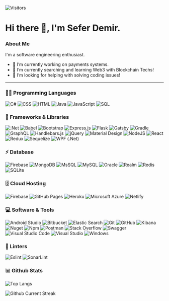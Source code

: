 ![Visitors](https://visitor-badge.laobi.icu/badge?page_id=seferdemir)

# Hi there 👋, I'm Sefer Demir. 

### About Me

I'm a software engineering enthusiast.


- 🔭 I’m currently working on payments systems.
- 🌱 I’m currently searching and learning Web3 with Blockchain Techs!
- 🤔 I’m looking for helping with solving coding issues!

<hr>

### 👨‍💻 Programming Languages

<p>
    <a>
    <img alt="C#" src="https://img.shields.io/badge/C%23%20-%23239120.svg?logo=c-sharp&logoColor=white">
    </a>
    <a>
    <img alt="CSS" src="https://img.shields.io/badge/CSS%20-%231572B6.svg?logo=css3&logoColor=white">
    </a>
    <a>
    <img alt="HTML" src="https://img.shields.io/badge/HTML%20-%23E34F26.svg?logo=html5&logoColor=white">
    </a>
    <a>
    <img alt="Java" src="https://img.shields.io/badge/-Java-ED8B00?logo=Java&logoColor=white">
    </a>
    <a>
    <img alt="JavaScript" src="https://img.shields.io/badge/JavaScript-323330?logo=javascript&logoColor=F7DF1E">
    </a>
    <a>
    <img alt="SQL" src="https://img.shields.io/badge/SQL%20-%23025E8C.svg?logo=amazon-dynamodb&logoColor=white">
    </a>
</p>

### 🧰 Frameworks & Libraries

<p>
    <a>
    <img alt=".Net" src="https://img.shields.io/badge/.NET-5C2D91?logo=.net">
    </a>
    <a>
    <img alt="Babel" src="https://img.shields.io/badge/Babel-F9DC3E?logo=babel&logoColor=white">
    </a>
    <a>
    <img alt="Bootstrap" src="https://img.shields.io/badge/Bootstrap-563D7C?logo=bootstrap&logoColor=white">
    </a>
    <a>
    <img alt="Express.js" src="https://img.shields.io/badge/Express.js%20-%23404d59.svg?logo=express">
    </a>
    <a>
    <img alt="Flask" src="https://img.shields.io/badge/Flask-000000?logo=flask">
    </a>
    <a>
    <img alt="Gatsby" src="https://img.shields.io/badge/Gatsby-663399?logo=gatsby">
    </a>
    <a>
    <img alt="Gradle" src="https://img.shields.io/badge/Gradle-02303A?logo=gradle">
    </a>
    <a>
    <img alt="GraphQL" src="https://img.shields.io/badge/GraphQL-E10098?logo=graphql" />
    <a>
    <a>
    <img alt="Handlebars.js" src="https://img.shields.io/badge/Handlebars.js-f0772b?logo=handlebarsdotjs&logoColor=white" />
    <a>
    <a>
    <img alt="jQuery" src="https://img.shields.io/badge/jQuery-0769AD?logo=jquery&logoColor=white" />
    <a>
    <a>
    <img alt="Material Design" src="https://img.shields.io/badge/Material%20Design%20-%230081CB.svg?logo=material-design&logoColor=white">
    </a>
    <a>
    <img alt="NodeJS" src="https://img.shields.io/badge/Node.js%20-%2343853D.svg?logo=node.js&logoColor=white">
    </a>
    <a>
    <img alt="React" src="https://img.shields.io/badge/React%20-%2320232a.svg?logo=react">
    </a>
    <a>
    <img alt="Redux" src="https://img.shields.io/badge/Redux-764ABC?logo=redux" />
    </a>
    <a>
    <img alt="Sequelize" src="https://img.shields.io/badge/Sequelize-52B0E7?logo=Sequelize&logoColor=white">
    </a>
    <a>
    <img alt="WPF (.Net)" src="https://img.shields.io/badge/WPF-5C2D91?logo=.net">
    </a>
  </a>
</p>

### ⚡ Database

<p>
    <a>
    <img alt="Firebase" src ="https://img.shields.io/badge/-Firebase-FFCA28?&logo=firebase&logoColor=black">
    </a>
    <a>
    <img alt="MongoDB" src ="https://img.shields.io/badge/MongoDB-%234ea94b.svg?logo=mongodb&logoColor=white">
    </a>
    <img alt="MsSQL" src ="https://img.shields.io/badge/Microsoft%20SQL%20Server-CC2927?&logo=microsoft%20sql%20server&logoColor=white">
    </a>
    <a>
    <img alt="MySQL" src="https://img.shields.io/badge/MySQL-005C84?logo=mysql&logoColor=white">
    </a>
    <a>
    <img alt="Oracle" src="https://img.shields.io/badge/Oracle-F80000?logo=oracle&logoColor=black">
    </a>
    <a>
    <img alt="Realm" src="https://img.shields.io/badge/Realm-39477F?&logo=realm&logoColor=white">
    </a>
    <a>
    <img alt="Redis" src="https://img.shields.io/badge/Redis-CC0000.svg?&logo=redis&logoColor=white">
    </a>
    <a>
    <img alt="SQLite" src ="https://img.shields.io/badge/SQLite-%2307405e.svg?logo=sqlite&logoColor=white">
    </a>
</p>

### 🗄️ Cloud Hosting

<p>
    <a>
    <img alt="Firebase" src ="https://img.shields.io/badge/-Firebase-FFCA28?&logo=firebase&logoColor=black">
    </a>
    <a>
    <img alt="GitHub Pages" src="https://img.shields.io/badge/GitHub%20Pages-%23327FC7.svg?logo=github&logoColor=white">
    </a>
    <a>
    <img alt="Heroku" src="https://img.shields.io/badge/Heroku-430098?logo=heroku&logoColor=white">
    </a>
    <a>
    <img alt="Microsoft Azure" src ="https://img.shields.io/badge/Microsoft%20Azure-0089D6?&logo=microsoft-azure&logoColor=ffffff">
    </a>
    <a>
    <a>
    <img alt="Netlify" src="https://img.shields.io/badge/Netlify-00C7B7?logo=netlify&logoColor=white">
    </a>
</p>

### 💻 Software & Tools

<p>
    <a>
    <img alt="Android Studio" src="https://img.shields.io/badge/Android_Studio-3DDC84?logo=android-studio&logoColor=white">
    </a>
    <a>
    <img alt="Bitbucket" src="https://img.shields.io/badge/Bitbucket-330F63?logo=bitbucket&logoColor=white">
    </a>
    <a>
    <img alt="Elastic Search" src="https://img.shields.io/badge/Elastic_Search-005571?logo=elasticsearch&logoColor=white">
    </a>
    <a>
    <img alt="Git" src="https://img.shields.io/badge/Git%20-%23F05033.svg?logo=git&logoColor=white">
    </a>
    <a>
    <img alt="GitHub" src="https://img.shields.io/badge/-GitHub-05122A?logo=github">
    </a>
    <a>
    <img alt="Kibana" src="https://img.shields.io/badge/Kibana-005571?logo=Kibana&logoColor=white">
    </a>
    <a>
    <img alt="Nuget" src="https://img.shields.io/badge/NuGet-004880?logo=nuget">
    </a>
    <a>
    <img alt="Npm" src="https://img.shields.io/badge/-NPM-CB3837?&logo=npm">
    </a>
    <a>
    <img alt="Postman" src="https://img.shields.io/badge/Postman-FF6C37?logo=postman&logoColor=white">
    </a>
    <a>
    <img alt="Stack Overflow" src="https://img.shields.io/badge/-Stack%20Overflow-FE7A16?logo=stack-overflow&logoColor=white">
    </a>
    <a>
    <img alt="Swagger" src="https://img.shields.io/badge/Swagger-85EA2D?logo=Swagger&logoColor=black" />
    </a>
    <a>
    <img alt="Visual Studio Code" src="https://img.shields.io/badge/Visual%20Studio%20Code-0078d7.svg?logo=visual-studio-code&logoColor=white">
    </a>
    <a>
    <img alt="Visual Studio" src="https://img.shields.io/badge/Visual_Studio-5C2D91?logo=visual%20studio&logoColor=white">
    </a>  
    <a>
    <img alt="Windows" src="https://img.shields.io/badge/Windows-0078D6?&logo=windows&logoColor=white">
    </a>
</p>


### 🧐 Linters

<p>
    <a>
    <img alt="Eslint" src ="https://img.shields.io/badge/Eslint-3A33D1?logo=eslint&logoColor=white">
    </a>
    <a>
    <img alt="SonarLint" src="https://img.shields.io/badge/SonarLint-CB2029?logo=sonarlint&logoColor=white">
    </a>
</p>


### 📊 Github Stats

![Top Langs](https://github-readme-stats.vercel.app/api/top-langs/?username=seferdemir&langs_count=8&layout=compact&hide_border=true&show_icons=true&theme=dark)

![Github Current Streak](https://github-readme-streak-stats.herokuapp.com/?user=seferdemir&show_icons=true&theme=dark) 

